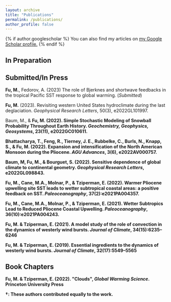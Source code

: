 ```yaml
---
layout: archive
title: "Publications"
permalink: /publications/
author_profile: false
---
```


{% if author.googlescholar %}
  You can also find my articles on <u><a href="{{author.googlescholar}}">my Google Scholar profile</a>.</u>
{% endif %}

## In Preparation

## Submitted/In Press

<b>Fu, M.</b>, Fedorov, A. (2023) The role of Bjerknes and shortwave feedbacks in the tropical Pacific SST response to global warming. (*Submitted*)

<b>Fu, M.</b> (2023). Revisiting western United States hydroclimate during the last deglaciation. *Geophysical Research Letters*, 50(3), e2022GL101997.

Baum, M., & <b>Fu, M.<b> (2022). Simple Stochastic Modeling of Snowball Probability Throughout Earth History. *Geochemistry, Geophysics, Geosystems*, 23(11), e2022GC010611.

Bhattacharya, T., Feng, R., Tierney, J. E., Rubbelke, C., Burls, N., Knapp, S., & <b>Fu, M.<b> (2022). Expansion and intensification of the North American Monsoon during the Pliocene. *AGU Advances*, 3(6), e2022AV000757.

Baum, M, <b>Fu, M.</b>, & Bourguet, S. (2022). Sensitive dependence of global climate to continental geometry. *Geophysical Research Letters*, e2022GL098843.

<b>Fu, M.</b>, Cane, M.A., Molnar, P., & Tziperman, E. (2022). Warmer Pliocene upwelling site SST leads to wetter subtropical coastal areas: a positive feedback on SST. *Paleoceanography*, 37(2):e2021PA004357.

<b>Fu, M.</b>, Cane, M.A., Molnar, P., & Tziperman, E. (2021). Wetter Subtropics Lead to Reduced Pliocene Coastal Upwelling. *Paleoceanography*, 36(10):e2021PA004243.

<b>Fu, M.</b> & Tziperman, E. (2021). A model study of the role of convection in the dynamics of westerly wind bursts. *Journal of Climate*, 34(15):6235–6246

<b>Fu, M.</b> & Tziperman, E. (2019). Essential ingredients to the dynamics of westerly wind bursts. *Journal of Climate*, 32(17):5549–5565

## Book Chapters

<b>Fu, M.</b> & Tziperman, E. (2022). "Clouds", *Global Warming Science*. Princeton University Press 

&dagger;: These authors contributed equally to the work.
